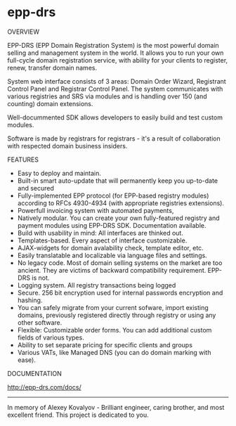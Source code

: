 epp-drs
=======

OVERVIEW

EPP-DRS (EPP Domain Registration System) is the most powerful domain selling and management system in the world.
It allows you to run your own full-cycle domain registration service, with ability for your clients to register, renew, transfer domain names.

System web interface consists of 3 areas: Domain Order Wizard, Registrant Control Panel and Registrar Control Panel.
The system communicates with various registries and SRS via modules and is handling over 150 (and counting) domain extensions.

Well-docummented SDK allows developers to easily build and test custom modules.

Software is made by registrars for registrars - it's a result of collaboration with respected domain business insiders.

FEATURES

* Easy to deploy and maintain.
* Built-in smart auto-update that will permanently keep you up-to-date and secured
* Fully-implemented EPP protocol (for EPP-based registry modules) according to RFCs 4930-4934 (with appropriate registries extensions).
* Powerfull invoicing system with automated payments,
* Natively modular. You can create your own fully-featured registry and payment modules using EPP-DRS SDK. Documentation available.
* Build with usability in mind: All interfaces are thinked out.
* Templates-based. Every aspect of interface customizable.
* AJAX-widgets for domain avalability check, template editor, etc.
* Easily translatable and localizable via language files and settings.
* No legacy code. Most of domain selling systems on the market are too ancient. They are victims of backward compatibility requirement. EPP-DRS is not.
* Logging system. All registry transactions being logged
* Secure. 256 bit encryption used for internal passwords encryption and hashing.
* You can safely migrate from your current sofware, import existing domains, previously registered directly through registry or using any other software.
* Flexible: Customizable order forms. You can add additional custom fields of various types.
* Ability to set separate pricing for specific clients and groups
* Various VATs, like Managed DNS (you can do domain marking with ease).

DOCUMENTATION

http://epp-drs.com/docs/

***

In memory of Alexey Kovalyov - Brilliant engineer, caring brother, and most excellent friend. This project is dedicated to you.
